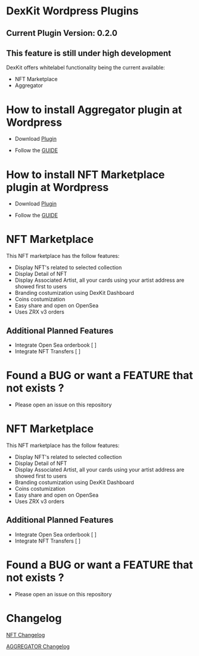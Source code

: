 # DexKit Wordpress Plugins

## Current Plugin Version: 0.2.0 ##

## This feature is still under high development

DexKit offers whitelabel functionality being the current available:

 - NFT Marketplace
 - Aggregator

# How to install Aggregator plugin at Wordpress

- Download [Plugin](dexkit-aggregator.zip)

- Follow the [GUIDE](dexkit-aggregator/docs/INSTALL_AGGREGATOR.md)

# How to install NFT Marketplace plugin at Wordpress

- Download [Plugin](dexkit-nft.zip)

- Follow the [GUIDE](dexkit-nft/docs/INSTALL_MARKETPLACE_NFT.md)

# NFT Marketplace

This NFT marketplace has the follow features:

- Display NFT's related to selected collection
- Display Detail of NFT
- Display Associated Artist, all your cards using your artist address are showed first to users
- Branding costumization using DexKit Dashboard
- Coins costumization
- Easy share and open on OpenSea
- Uses ZRX v3 orders

## Additional Planned Features

- Integrate Open Sea orderbook [ ]
- Integrate NFT Transfers [ ]





# Found a BUG or want a FEATURE that not exists ?

- Please open an issue on this repository


# NFT Marketplace

This NFT marketplace has the follow features:

- Display NFT's related to selected collection
- Display Detail of NFT
- Display Associated Artist, all your cards using your artist address are showed first to users
- Branding costumization using DexKit Dashboard
- Coins costumization
- Easy share and open on OpenSea
- Uses ZRX v3 orders

## Additional Planned Features

- Integrate Open Sea orderbook [ ]
- Integrate NFT Transfers [ ]



# Found a BUG or want a FEATURE that not exists ?

- Please open an issue on this repository



# Changelog

[NFT Changelog](dexkit-nft/docs/NFT_CHANGELOG.md)

[AGGREGATOR Changelog](dexkit-aggregator/docs/AGGREGATOR_CHANGELOG.md)